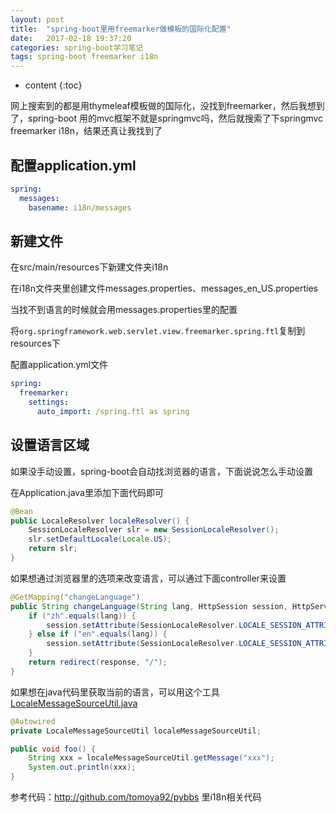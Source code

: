 ```yaml
---
layout: post
title:  "spring-boot里用freemarker做模板的国际化配置"
date:   2017-02-18 19:37:20
categories: spring-boot学习笔记
tags: spring-boot freemarker i18n
---
```


* content
{:toc}

网上搜索到的都是用thymeleaf模板做的国际化，没找到freemarker，然后我想到了，spring-boot 用的mvc框架不就是springmvc吗，然后就搜索了下springmvc freemarker i18n，结果还真让我找到了

## 配置application.yml

```yml
spring:
  messages:
    basename: i18n/messages
```

## 新建文件

在src/main/resources下新建文件夹i18n

在i18n文件夹里创建文件messages.properties、messages_en_US.properties




当找不到语言的时候就会用messages.properties里的配置

将`org.springframework.web.servlet.view.freemarker.spring.ftl`复制到resources下

配置application.yml文件

```yml
spring:
  freemarker:
    settings:
      auto_import: /spring.ftl as spring
```

## 设置语言区域

如果没手动设置，spring-boot会自动找浏览器的语言，下面说说怎么手动设置

在Application.java里添加下面代码即可

```java
@Bean
public LocaleResolver localeResolver() {
    SessionLocaleResolver slr = new SessionLocaleResolver();
    slr.setDefaultLocale(Locale.US);
    return slr;
}
```

如果想通过浏览器里的选项来改变语言，可以通过下面controller来设置

```java
@GetMapping("changeLanguage")
public String changeLanguage(String lang, HttpSession session, HttpServletResponse response) {
    if ("zh".equals(lang)) {
        session.setAttribute(SessionLocaleResolver.LOCALE_SESSION_ATTRIBUTE_NAME, new Locale("zh", "CN"));
    } else if ("en".equals(lang)) {
        session.setAttribute(SessionLocaleResolver.LOCALE_SESSION_ATTRIBUTE_NAME, new Locale("en", "US"));
    }
    return redirect(response, "/");
}
```

如果想在java代码里获取当前的语言，可以用这个工具 [LocaleMessageSourceUtil.java](https://github.com/zl736732419/spring-boot-i18n/blob/master/src/main/java/com/zheng/utils/LocaleMessageSourceUtil.java)

```java
@Autowired
private LocaleMessageSourceUtil localeMessageSourceUtil;

public void foo() {
    String xxx = localeMessageSourceUtil.getMessage("xxx");
    System.out.println(xxx);
}
```

参考代码：http://github.com/tomoya92/pybbs 里i18n相关代码
